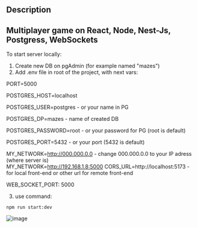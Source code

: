 ## Description
## Multiplayer game on React, Node, Nest-Js, Postgress, WebSockets

To start server locally:
1. Create new DB on pgAdmin (for example named "mazes")
2. Add .env file in root of the project, with next vars:

PORT=5000

POSTGRES_HOST=localhost

POSTGRES_USER=postgres   - or your name in PG

POSTGRES_DP=mazes        - name of created DB

POSTGRES_PASSWORD=root   - or your password for PG (root is default)

POSTGRES_PORT=5432       - or your port (5432 is default) 

MY_NETWORK=http://000.000.0.0  - change 000.000.0.0 to your IP adress (where server is)   
MY_NETWORK=http://192.168.1.8:5000
CORS_URL=http://localhost:5173      -for local front-end or other url for remote front-end

WEB_SOCKET_PORT: 5000      


3. use command:
```shell
npm run start:dev
```

![image](https://github.com/mytrofanov/maze-serv/assets/78136441/5d7779e8-5e9b-4e90-b294-801cdb989756)
